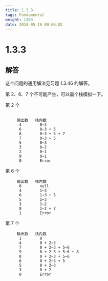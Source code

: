 ```yaml
---
title: 1.3.3
tags: Fundamental
weight: 1303
date: 2018-05-16 09:06:02
---
```


# 1.3.3


## 解答

这个问题的通用解法见习题 1.3.46 的解答。

第 2、6、7 个不可能产生，可以画个栈模拟一下。

第 2 个

```

​     输出数   栈内数
      4        0~3
      6        0~3 + 5
      8        0~3 + 5 + 7
      7        0~3 + 5
      5        0~3
      3        0~2
      2        0~1
      9        0~1
      0        Error
```

第 6 个

```
     输出数   栈内数
      0        null
      4        1~3
      6        1~3 + 5
      5        1~3
      3        1~2
      8        1~2 + 7
      1        Error
```

第 7 个

```
     输出数   栈内数
      1        0
      4        0 + 2~3
      7        0 + 2~3 + 5~6
      9        0 + 2~3 + 5~6 + 8
      8        0 + 2~3 + 5~6
      6        0 + 2~3 + 5
      5        0 + 2~3
      3        0 + 2
      0        Error
```
